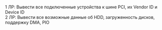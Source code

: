 1 ЛР: Вывести все подключенные устройства к шине PCI, их Vendor ID и Device ID  
2 ЛР: Вывести все возможные данные об HDD, загруженность дисков, поддержку DMA, PIO
